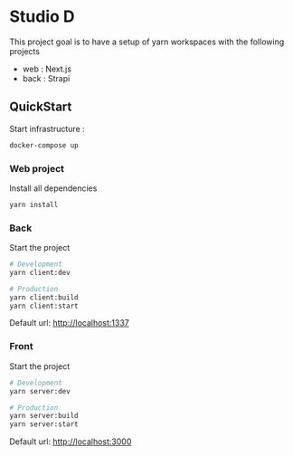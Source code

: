 # Studio D

This project goal is to have a setup of yarn workspaces with the following projects

- web : Next.js 
- back : Strapi

## QuickStart

Start infrastructure :

```bash
docker-compose up
```

### Web project
Install all dependencies

``` bash
yarn install
```

### Back

Start the project

``` bash
# Development
yarn client:dev

# Production
yarn client:build
yarn client:start
```
Default url: [http://localhost:1337](http://localhost:1337)

### Front

Start the project

``` bash
# Development
yarn server:dev

# Production
yarn server:build
yarn server:start
```

Default url: [http://localhost:3000](http://localhost:3000)
